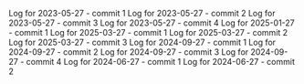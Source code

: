 Log for 2023-05-27 - commit 1
Log for 2023-05-27 - commit 2
Log for 2023-05-27 - commit 3
Log for 2023-05-27 - commit 4
Log for 2025-01-27 - commit 1
Log for 2025-03-27 - commit 1
Log for 2025-03-27 - commit 2
Log for 2025-03-27 - commit 3
Log for 2024-09-27 - commit 1
Log for 2024-09-27 - commit 2
Log for 2024-09-27 - commit 3
Log for 2024-09-27 - commit 4
Log for 2024-06-27 - commit 1
Log for 2024-06-27 - commit 2
